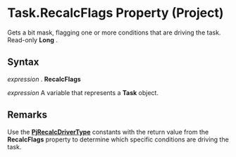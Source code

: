 
# Task.RecalcFlags Property (Project)

Gets a bit mask, flagging one or more conditions that are driving the task. Read-only  **Long** .


## Syntax

 _expression_ . **RecalcFlags**

 _expression_ A variable that represents a **Task** object.


## Remarks

Use the  **[PjRecalcDriverType](eb201345-75d8-d3bb-2b23-c4d293833980.md)** constants with the return value from the **RecalcFlags** property to determine which specific conditions are driving the task.

